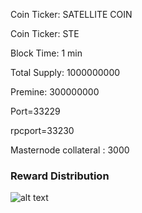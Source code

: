  
Coin Ticker: SATELLITE COIN

Coin Ticker: STE

Block Time: 1 min

Total Supply: 1000000000

Premine: 300000000

Port=33229

rpcport=33230

Masternode collateral : 3000
 

### Reward Distribution
 
![alt text](http://139.180.213.129/MN1.png)

